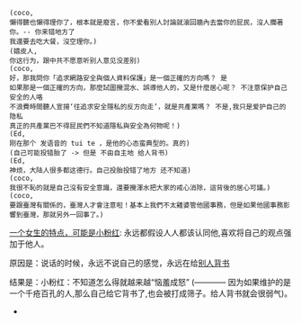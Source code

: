 
```
(coco,
懶得聽也懶得理你了，根本就是廢言，你不愛看別人討論就滾回牆內去當你的屁民，沒人攔著你。-- 你来错地方了
我還要去吃大餐，沒空理你。)
(嬉皮人,
你这行为，跟中共不愿意听别人意见没差别)
(coco,
好，那我問你「追求網路安全與個人資料保護」是一個正確的方向嗎？ 是
如果那是一個正確的方向，那麼試圖攪混水、誤導他人的，又是什麼居心呢？ 不注意保护自己安全的人咯
不浪費時間聽人宣揚‘往追求安全隱私的反方向走’，就是共產黨嗎？ 不是,我只是爱护自己的隐私
真正的共產黨巴不得屁民們不知道隱私與安全為何物呢！)
(Ed,
刚在那个 发语音的 tui te ，是他的心态蛮典型的。真的)
(自己可能投错胎了 -> 但是 不由自主地 给人背书)
(Ed,
神烦，大陆人很多都这德行。自己投胎投错了地方 还不知道)
(coco,
我很不恥的就是自己沒有安全意識，還要攪渾水把大家的戒心消除，這背後的居心可議。)
(coco,
要跟臺灣有關係的，臺灣人才會注意啦！基本上我們不太雞婆管他國事務，但是如果他國事務影響到臺灣，那就另外一回事了。)
```

[一个女生的特点，可能是小粉红](https://github.com/7900ms/000nottheater_deserted_systemlibrary/blob/master/supplementary/term-Finder.md): 永远都假设人人都该认同他,喜欢将自己的观点强加于他人。

原因是：说话的时候，永远不说自己的感觉，永远在给[别人背书](https://github.com/7900ms/000nottheater_deserted_systemsoftware/tree/master/local-lightshelf)

结果是：小粉红：不知道怎么得就越来越“恼羞成怒” (———— 因为如果维护的是一个千疮百孔的人,那么自己给它背书了,也会被打成筛子。给人背书就会很弱气)。

-
